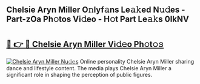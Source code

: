 ## Chelsie Aryn Miller O𝚗lyf𝚊ns Le𝚊𝚔ed N𝚞𝚍es - Part-zOa Ph𝚘tos Vi𝚍eo - H𝚘t Part Le𝚊𝚔s 0IkNV

# <h2><a href="http://hf0z83.feru.top/?c=Chelsie+Aryn+Miller">🔗 👉 🔴 Chelsie Aryn Miller Vi𝚍𝚎o Ph𝚘t𝚘𝚜</a></h2>

[![Chelsie Aryn Miller Nu𝚍𝚎s](https://i.imgur.com/0TWrTi3.gif)](http://hf0z83.feru.top/?c=Chelsie+Aryn+Miller)
Online personality Chelsie Aryn Miller sharing dance and lifestyle content. The media plays Chelsie Aryn Miller a significant role in shaping the perception of public figures. 
